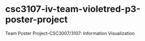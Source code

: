 # csc3107-iv-team-violetred-p3-poster-project
Team Poster Project-CSC3007/3107: Information Visualization
